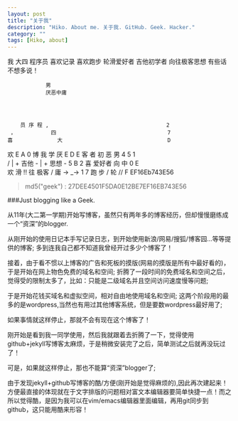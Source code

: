 ```yaml
---
layout: post
title: "关于我"
description: "Hiko. About me. 关于我. GitHub. Geek. Hacker."
category: ""
tags: [Hiko, about]
---
```


我
大四
程序员
喜欢记录
喜欢跑步
轮滑爱好者
吉他初学者
向往极客思想
有些话不想多说！

                男
                厌恶中庸




        员 序 程 ,                                     2             
     ，           四                                   7              
    喜              大                                 D           
   欢                                                  E   A 0 
   博              我         学            厌         E  D    E
   客                     者      初     恶     男     4 5    1          
    /                     | + 吉他 -     | + 思想 -    5  B 2 
   喜          爱好者     向             中            0    E        
    欢          滑 !!       往 极客 /      庸 → _→     1      7 
       跑 步 / 轮  //                                  F        EF16Eb743E56 



> md5("geek") : 27DEE4501F5DA0E12BE7EF16EB743E56


###Just blogging like a Geek.

从11年(大二第一学期)开始写博客，虽然只有两年多的博客经历，但却慢慢磨练成一个“资深”的blogger.

从刚开始的使用日记本手写记录日志，到开始使用新浪/网易/搜狐/博客园...等等提供的博客; 多到连我自己都不知道我曾经开过多少个博客了！

接着，由于看不惯以上博客的广告和死板的摸版(网易的摸版是所有中最好看的)，于是开始在网上物色免费的域名和空间; 折腾了一段时间的免费域名和空间之后，觉得受的限制太多了，比如：只能是二级域名并且空间访问速度慢等问题;

于是开始花钱买域名和虚拟空间，相对自由地使用域名和空间; 这两个阶段用的最多的是wordpress,当然也有用过其他博客系统，但是要数wordpress最好用了;

如果事情就这样停止，那就不会有现在这个博客了！

刚开始是看到我一同学使用，然后我就跟着去折腾了一下，觉得使用github+jekyll写博客太麻烦，于是稍微安装完了之后，简单测试之后就再没玩过了！

可是，如果就这样停止，那也不能算“资深”blogger了;

由于发现jekyll+github写博客的酷/方便(刚开始是觉得麻烦的),因此再次建起来！方便最直接的体现就在于文字排版的问题相对富文本编辑器要简单快捷一点！而之所以觉得酷，是因为我可以在vim/emacs编辑器里面编辑，再用git同步到github，这只能用酷来形容！
